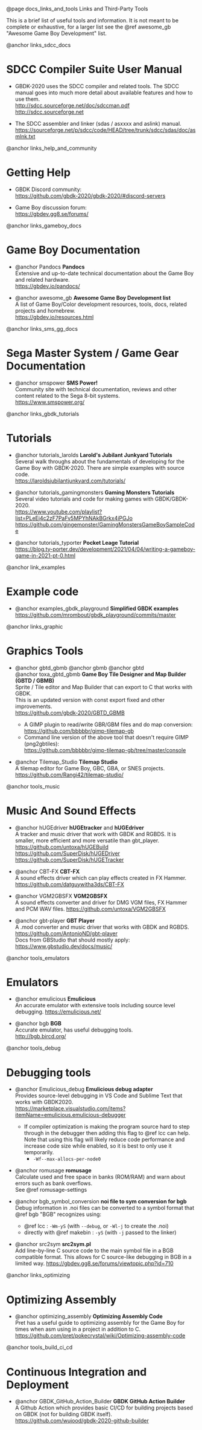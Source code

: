 @page docs_links_and_tools Links and Third-Party Tools


This is a brief list of useful tools and information. It is not meant to be complete or exhaustive, for a larger list see the @ref awesome_gb "Awesome Game Boy Development" list.

@anchor links_sdcc_docs
# SDCC Compiler Suite User Manual
  - GBDK-2020 uses the SDCC compiler and related tools. The SDCC manual goes into much more detail about available features and how to use them.  
  http://sdcc.sourceforge.net/doc/sdccman.pdf  
  http://sdcc.sourceforge.net

  - The SDCC assembler and linker (sdas / asxxxx and aslink) manual.  
  https://sourceforge.net/p/sdcc/code/HEAD/tree/trunk/sdcc/sdas/doc/asmlnk.txt


@anchor links_help_and_community
# Getting Help
  - GBDK Discord community:  
  https://github.com/gbdk-2020/gbdk-2020/#discord-servers

  - Game Boy discussion forum:  
  https://gbdev.gg8.se/forums/


@anchor links_gameboy_docs
# Game Boy Documentation
  - @anchor Pandocs
    __Pandocs__  
    Extensive and up-to-date technical documentation about the Game Boy and related hardware.  
    https://gbdev.io/pandocs/

  - @anchor awesome_gb
    __Awesome Game Boy Development list__  
    A list of Game Boy/Color development resources, tools, docs, related projects and homebrew.  
    https://gbdev.io/resources.html


@anchor links_sms_gg_docs
# Sega Master System / Game Gear Documentation
  - @anchor smspower
    __SMS Power!__  
    Community site with technical documentation, reviews and other content related to the Sega 8-bit systems.  
    https://www.smspower.org/


@anchor links_gbdk_tutorials
# Tutorials
  - @anchor tutorials_larolds
    __Larold's Jubilant Junkyard  Tutorials__      
    Several walk throughs about the fundamentals of developing for the Game Boy with GBDK-2020. There are simple examples with source code.  
    https://laroldsjubilantjunkyard.com/tutorials/

  - @anchor tutorials_gamingmonsters
    __Gaming Monsters Tutorials__  
    Several video tutorials and code for making games with GBDK/GBDK-2020.  
    https://www.youtube.com/playlist?list=PLeEj4c2zF7PaFv5MPYhNAkBGrkx4iPGJo  
    https://github.com/gingemonster/GamingMonstersGameBoySampleCode

  - @anchor tutorials_typorter
    __Pocket Leage Tutorial__  
    https://blog.ty-porter.dev/development/2021/04/04/writing-a-gameboy-game-in-2021-pt-0.html


@anchor link_examples
# Example code
  - @anchor examples_gbdk_playground
    __Simplified GBDK examples__  
    https://github.com/mrombout/gbdk_playground/commits/master


@anchor links_graphic
# Graphics Tools
  - @anchor gbtd_gbmb
    @anchor gbmb
    @anchor gbtd     
    @anchor toxa_gbtd_gbmb
    __Game Boy Tile Designer and Map Builder (GBTD / GBMB)__  
    Sprite / Tile editor and Map Builder that can export to C that works with GBDK.  
    This is an updated version with const export fixed and other improvements.  
    https://github.com/gbdk-2020/GBTD_GBMB
 
      - A GIMP plugin to read/write GBR/GBM files and do map conversion:  
        https://github.com/bbbbbr/gimp-tilemap-gb
      - Command line version of the above tool that doesn't require GIMP (png2gbtiles):  
        https://github.com/bbbbbr/gimp-tilemap-gb/tree/master/console

  - @anchor Tilemap_Studio
    __Tilemap Studio__  
    A tilemap editor for Game Boy, GBC, GBA, or SNES projects.  
    https://github.com/Rangi42/tilemap-studio/


@anchor tools_music
# Music And Sound Effects
  - @anchor hUGEdriver
    __hUGEtracker__ and __hUGEdriver__  
    A tracker and music driver that work with GBDK and RGBDS.
    It is smaller, more efficient and more versatile than gbt_player.  
    https://github.com/untoxa/hUGEBuild  
    https://github.com/SuperDisk/hUGEDriver  
    https://github.com/SuperDisk/hUGETracker

  - @anchor CBT-FX
    __CBT-FX__  
    A sound effects driver which can play effects created in FX Hammer.
    https://github.com/datguywitha3ds/CBT-FX

  - @anchor VGM2GBSFX
    __VGM2GBSFX__  
    A sound effects converter and driver for DMG VGM files, FX Hammer and PCM WAV files.
    https://github.com/untoxa/VGM2GBSFX

  - @anchor gbt-player
    __GBT Player__  
    A .mod converter and music driver that works with GBDK and RGBDS.  
    https://github.com/AntonioND/gbt-player  
    Docs from GBStudio that should mostly apply: https://www.gbstudio.dev/docs/music/


@anchor tools_emulators
# Emulators
  - @anchor emulicious
    __Emulicious__  
    An accurate emulator with extensive tools including source level debugging.
    https://emulicious.net/

  - @anchor bgb
    __BGB__  
    Accurate emulator, has useful debugging tools.  
    http://bgb.bircd.org/


@anchor tools_debug
# Debugging tools
  - @anchor Emulicious_debug
    __Emulicious debug adapter__  
    Provides source-level debugging in VS Code and Sublime Text that works with GBDK2020.  
    https://marketplace.visualstudio.com/items?itemName=emulicious.emulicious-debugger
    - If compiler optimization is making the program source hard to step through in the debugger then adding this flag to @ref lcc can help. Note that using this flag will likely reduce code performance and increase code size while enabled, so it is best to only use it temporarily.
        - `-Wf--max-allocs-per-node0`

  - @anchor romusage
    __romusage__  
    Calculate used and free space in banks (ROM/RAM) and warn about errors such as bank overflows.  
    See @ref romusage-settings

  - @anchor bgb_symbol_conversion
    __noi file to sym conversion for bgb__  
    Debug information in .noi files can be converted to a symbol format that @ref bgb "BGB" recognizes using:
    - @ref lcc : `-Wm-yS` (with `--debug`, or `-Wl-j` to create the .noi)
    - directly with @ref makebin : `-yS` (with `-j` passed to the linker)

  - @anchor src2sym
    __src2sym.pl__  
    Add line-by-line C source code to the main symbol file in a BGB compatible format. This allows for C source-like debugging in BGB in a limited way.
    https://gbdev.gg8.se/forums/viewtopic.php?id=710


@anchor links_optimizing
# Optimizing Assembly
  - @anchor optimizing_assembly
    __Optimizing Assembly Code__  
    Pret has a useful guide to optimizing assembly for
    the Game Boy for times when asm using in a project
    in addition to C.
    https://github.com/pret/pokecrystal/wiki/Optimizing-assembly-code


@anchor tools_build_ci_cd
# Continuous Integration and Deployment
  - @anchor GBDK_GitHub_Action_Builder
    __GBDK GitHub Action Builder__  
    A Github Action which provides basic CI/CD for building projects based on GBDK (not for building GBDK itself).  
    https://github.com/wujood/gbdk-2020-github-builder
    

